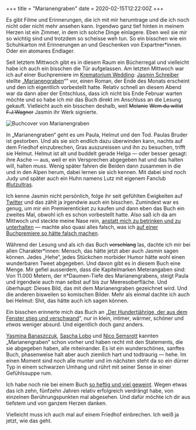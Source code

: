 +++
title = "Marianengraben"
date = 2020-02-15T12:22:00Z
+++

Es gibt Filme und Erinnerungen, die ich mit mir herumtrage und die ich noch nicht oder nicht mehr ansehen kann. Irgendwo ganz tief hinten in meinem Herzen ist ein Zimmer, in dem ich solche Dinge einlagere. Eben weil sie mir so wichtig sind und trotzdem so scheisse weh tun. So ein bisschen wie ein Schuhkarton mit Erinnerungen an und Geschenken von Expartner\*innen. Oder ein atomares Endlager.

Seit letztem Mittwoch gibt es in diesem Raum ein Bücherregal und vielleicht habe ich auch ein bisschen die Tür aufgelassen. Am letzten Mittwoch war ich auf einer Buchpremiere im [Krematorium Wedding](https://de.wikipedia.org/wiki/Krematorium_Berlin-Wedding): [Jasmin Schreiber](https://www.jasmin-schreiber.de) stellte „[Marianengraben](https://www.luebbe.de/eichborn/buecher/sonstige-belletristik/marianengraben/id_7725687)“” vor, einen Roman, der Ende des Monats erscheint und den ich eigentlich vorbestellt hatte. Relativ schnell an diesem Abend war da dann aber der Entschluss, dass ich nicht bis Ende Februar warten möchte und so habe ich mir das Buch direkt im Anschluss an die Lesung gekauft. Vielleicht auch ein bisschen deshalb, weil <del>Melanie</del> <del>Wem du willst</del> <del>F.J.Wagner</del> Jasmin ihr Werk signierte.

![Buchcover von Marianengraben](/2020/marianengraben/Cover_Marianengraben.jpeg)

In „Marianengraben“ geht es um Paula, Helmut und den Tod. Paulas Bruder ist gestorben. Und als sie sich endlich dazu überwinden kann, nachts auf dem Friedhof einzubrechen, Gras auszureissen und ihn zu besuchen, trifft sie Helmut. Helmut ist alt und buddelt gerade Helga — oder besser gesagt: ihre Asche — aus, weil er ein Versprechen abgegeben hat und das halten will, halten muss. Wenig später fahren die Beiden dann zusammen in die und in den Alpen herum, dabei lernen sie sich kennen. Mit dabei sind noch Judy und später auch ein Huhn namens Lutz mit eigenem Fanclub [#lutzultras](https://twitter.com/search?q=%23lutzultras&src=typed_query&f=live).

Ich kenne Jasmin nicht persönlich, folge ihr seit gefühlten Ewigkeiten auf [Twitter](https://twitter.com/lavievagabonde) und das zählt ja irgendwie auch ein bisschen. Zumindest war es genug, um mir ein Premierenticket zu kaufen und dann eben das Buch ein zweites Mal, obwohl ich es schon vorbestellt hatte. Also saß ich da am Mittwoch und steckte meine Nase rein, [anstatt mich zu betrinken und zu unterhalten](https://twitter.com/LaVieVagabonde/status/1227981091254013953) — machte also quasi alles falsch, was ich [auf einer Buchpremiere so hätte falsch machen](https://twitter.com/zeitschlag/status/1227844696413741056). 

Während der Lesung und als ich das Buch <del>verschlang</del> las, dachte ich mir bei allen Charakter\*innen: Mensch, das hätte jetzt aber auch Jasmin sagen können. Jedes „Hehe“, jedes Stückchen morbider Humor hätte wohl einen wunderbaren Tweet abgegeben. Und davon gibt es in diesem Buch eine Menge. Mir gefiel ausserdem, dass die Kapitelmarken Meterangaben sind: Von 11.000 Metern, der π*Daumen-Tiefe des Marianengrabens, steigt Paula und irgendwie auch man selbst auf bis zur Meeresoberfläche. Und überhaupt: Dieses Bild, das mit dem Marianengraben gezeichnet wird. Und die anderen bisweilen so komischen Bilder. Mehr als einmal dachte ich auch bei Helmut: Shit, das hätte auch ich sagen können.

Ein bisschen erinnerte mich das Buch an „[Der Hundertjährige, der aus dem Fenster stieg und verschwand](https://de.wikipedia.org/wiki/Der_Hundertjährige,_der_aus_dem_Fenster_stieg_und_verschwand)“, nur in klein, intimer, wärmer, schöner und *etwas* weniger absurd. Und eigentlich doch ganz anders.

[Yasmina Banaszczuk](https://twitter.com/lasersushi), [Sascha Lobo](https://twitter.com/saschalobo) und [Nico Semsrott](http://twitter.com/nicosemsrott) kannten „Marianengraben“ schon vorher und haben recht mit den Statements, die sie abgegeben haben, alle miteinander. Es ist ein wunderschönes, sanftes Buch, phasenweise halt aber auch ziemlich hart und todtraurig — hehe. Im einen Moment sind noch alle munter und im nächsten steht da so ein dürrer Typ in einem schwarzen Umhang und rührt mit seiner Sense in einer Gefühlssuppe rum.

Ich habe noch nie bei einem Buch [so heftig und viel geweint](https://twitter.com/zeitschlag/status/1228348766303985664). Wegen etwas das ich zehn, fünfzehn Jahren relativ erfolgreich verdrängt habe, von einzelnen Berührungspunkten mal abgesehen. Und dafür möchte ich dir aus tiefstem und von ganzem Herzen danken.

Vielleicht muss ich auch mal auf einem Friedhof einbrechen. Ich weiß ja jetzt, wie das geht.